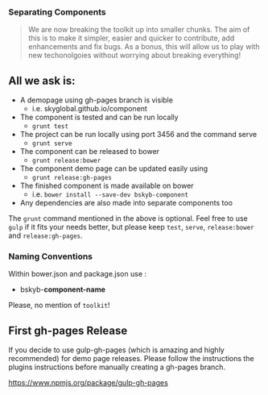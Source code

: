 ### Separating Components

> We are now breaking the toolkit up into smaller chunks.
> The aim of this is to make it simpler, easier and quicker to contribute, add enhancements and fix bugs.
> As a bonus, this will allow us to play with new techonolgoies without worrying about breaking everything!

## All we ask is:

* A demopage using gh-pages branch is visible 
   * i.e. skyglobal.github.io/component
* The component is tested and can be run locally 
   * `grunt test`
* The project can be run locally using port 3456 and the command serve 
   * `grunt serve`
* The component can be released to bower  
   * `grunt release:bower` 
* The component demo page can be updated easily using 
   * `grunt release:gh-pages` 
* The finished component is made available on bower 
   * i.e. `bower install --save-dev bskyb-component`
* Any dependencies are also made into separate components too

The `grunt` command mentioned in the above is optional.   Feel free to use `gulp` if it fits your needs better, but please keep `test`, `serve`, `release:bower` and `release:gh-pages`.

### Naming Conventions

Within bower.json and package.json use :
 * bskyb-**component-name**

Please, no mention of `toolkit`!

## First gh-pages Release

If you decide to use gulp-gh-pages (which is amazing and highly recommended) for demo page releases.  Please follow the instructions the plugins instructions before manually creating a gh-pages branch.

https://www.npmjs.org/package/gulp-gh-pages
